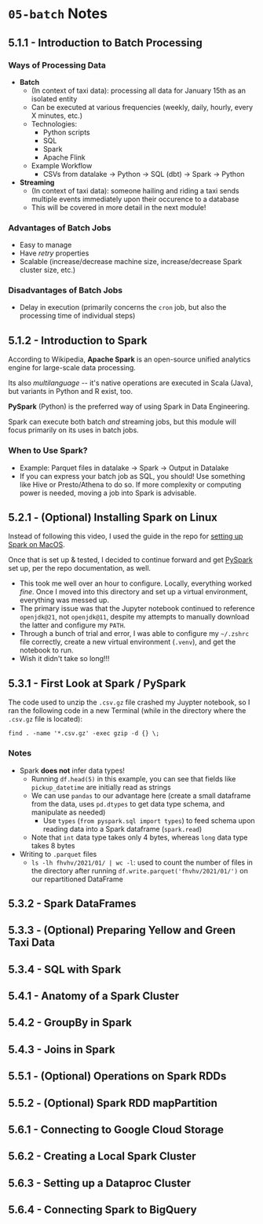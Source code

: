# `05-batch` Notes

## 5.1.1 - Introduction to Batch Processing

### Ways of Processing Data

- **Batch**
    - (In context of taxi data): processing all data for January 15th as an isolated entity
    - Can be executed at various frequencies (weekly, daily, hourly, every X minutes, etc.)
    - Technologies:
        - Python scripts
        - SQL
        - Spark
        - Apache Flink
    - Example Workflow 
        - CSVs from datalake -> Python -> SQL (dbt) -> Spark -> Python
- **Streaming**
    - (In context of taxi data): someone hailing and riding a taxi sends multiple events immediately upon their occurence to a database
    - This will be covered in more detail in the next module!

### Advantages of Batch Jobs
- Easy to manage
- Have *retry* properties 
- Scalable (increase/decrease machine size, increase/decrease Spark cluster size, etc.)

### Disadvantages of Batch Jobs
- Delay in execution (primarily concerns the `cron` job, but also the processing time of individual steps)

## 5.1.2 - Introduction to Spark
According to Wikipedia, **Apache Spark** is an open-source unified analytics engine for large-scale data processing. 

Its also *multilanguage* -- it's native operations are executed in Scala (Java), but variants in Python and R exist, too.

**PySpark** (Python) is the preferred way of using Spark in Data Engineering. 

Spark can execute both batch *and* streaming jobs, but this module will focus primarily on its uses in batch jobs. 

### When to Use Spark?
- Example: Parquet files in datalake -> Spark -> Output in Datalake
- If you can express your batch job as SQL, you should! Use something like Hive or Presto/Athena to do so. If more complexity or computing power is needed, moving a job into Spark is advisable. 


## 5.2.1 - (Optional) Installing Spark on Linux

Instead of following this video, I used the guide in the repo for [setting up Spark on MacOS](https://github.com/DataTalksClub/data-engineering-zoomcamp/blob/main/05-batch/setup/macos.md). 

Once that is set up & tested, I decided to continue forward and get [PySpark](https://github.com/DataTalksClub/data-engineering-zoomcamp/blob/main/05-batch/setup/pyspark.md) set up, per the repo documentation, as well.
- This took me well over an hour to configure. Locally, everything worked *fine*. Once I moved into this directory and set up a virtual environment, everything was messed up. 
- The primary issue was that the Jupyter notebook continued to reference `openjdk@21`, not `openjdk@11`, despite my attempts to manually download the latter and configure my `PATH`. 
- Through a bunch of trial and error, I was able to configure my `~/.zshrc` file correctly, create a new virtual environment (`.venv`), and get the notebook to run.
- Wish it didn't take so long!!!


## 5.3.1 - First Look at Spark / PySpark

The code used to unzip the `.csv.gz` file crashed my Juypter notebook, so I ran the following code in a new Terminal (while in the directory where the `.csv.gz` file is located):
```
find . -name '*.csv.gz' -exec gzip -d {} \;
```

### Notes
- Spark **does not** infer data types!
    - Running `df.head(5)` in this example, you can see that fields like `pickup_datetime` are initially read as strings
    - We can use `pandas` to our advantage here (create a small dataframe from the data, uses `pd.dtypes` to get data type schema, and manipulate as needed)
        - Use `types` (`from pyspark.sql import types`) to feed schema upon reading data into a Spark dataframe (`spark.read`)
    - Note that `int` data type takes only 4 bytes, whereas `long` data type takes 8 bytes
- Writing to `.parquet` files
    - `ls -lh fhvhv/2021/01/ | wc -l`: used to count the number of files in the directory after running `df.write.parquet('fhvhv/2021/01/')` on our repartitioned DataFrame
    


## 5.3.2 - Spark DataFrames



## 5.3.3 - (Optional) Preparing Yellow and Green Taxi Data



## 5.3.4 - SQL with Spark

## 5.4.1 - Anatomy of a Spark Cluster


## 5.4.2 - GroupBy in Spark


## 5.4.3 - Joins in Spark


## 5.5.1 - (Optional) Operations on Spark RDDs



## 5.5.2 - (Optional) Spark RDD mapPartition


## 5.6.1 - Connecting to Google Cloud Storage


## 5.6.2 - Creating a Local Spark Cluster



## 5.6.3 - Setting up a Dataproc Cluster



## 5.6.4 - Connecting Spark to BigQuery